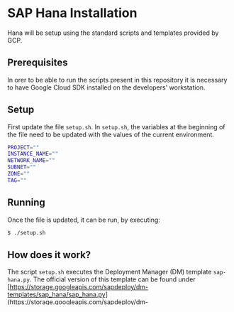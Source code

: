 # SAP Hana Installation
Hana will be setup using the standard scripts and templates provided by GCP.

## Prerequisites
In orer to be able to run the scripts present in this repository it is necessary to have Google Cloud SDK installed on the developers' workstation.

## Setup
First update the file `setup.sh`. 
In `setup.sh`, the variables at the beginning of the file need to be updated with the values of the current environment.
```bash
PROJECT=""
INSTANCE_NAME=""
NETWORK_NAME=""
SUBNET=""
ZONE=""
TAG=""
```

## Running
Once the file is updated, it can be run, by executing:
```bash
$ ./setup.sh
```

## How does it work?
The script `setup.sh` executes the Deployment Manager (DM) template `sap-hana.py`. The official version of this template can be found under [https://storage.googleapis.com/sapdeploy/dm-templates/sap_hana/sap_hana.py](https://storage.googleapis.com/sapdeploy/dm-templates/sap_hana/sap_hana.py).
However, for customization purposes the same files can be found in the directory `dm-templates`.
The template `templates/sap_hana/sap-hana.py` creates the necessary infrastructure for hosting Hana and then executes the scripts `dm-templates/sap_hana/startup.sh` on the master node and `dm-templates/sap_hana/startup_secondary.sh` on the worker nodes. The startup scripts in turn will call functions defined in `dm-templates/lib/sap_lib_main.sh` and `dm-templates/lib/sap_lib_hdb.sh`, that will perform the actual installation on the VMs.

# SAP Operations

## Prerequisites
The following steps must be performed before starting the scripts performing changes on the infrastructure.

### Python

The scripts for the operations are running using python 3.6 and using the Google Client APIs.
In order to setup such an environment it is necessary to install python 3.6 first and then installing the necessary dependencies.

The python dependencies can be installed by running:
```bash
$ pip3 install --upgrade google-api-python-client
```

More information can be found [here](https://developers.google.com/api-client-library/python/start/installation).

### Service Account

The script will be run as a service account. It is hence necessary to:

* setup a service account.
* download the respective credentials in JSON format.
* export the location of the credentials so that they are usable from the script.
  ```bash
  $ export GOOGLE_APPLICATION_CREDENTIALS=full_path_of_service_account_credentials
  ```

## Scale up
### Setup
The variables in the file `scale_up.py` need to be updated with the information relevant for your environment.
```python
project = ""
region = ""
zone = ""
original_vm_name = ""
new_MachineType = ""
```
### Running
To run the scale up it is necessary to run the following command. 
```bash
$ scale_up.py
```
### How does it work?

## Scale out
### Setup
The variables in the file `scale_out.py` need to be updated with the information relevant for your environment.
```python
project = ""
network_name = ""
subnet = ""
region = ""
zone = ""
sys_nr = ""
passwd = ""
instance_name = ""
worker = instance_name + 'w1' # the suffix is the name of the node that will be copied
new_worker = instance_name + 'w2' # the suffix is the name of the new node that will be added
```

In addition to that, also the script for the opeartions `hana_operations.sh`, need to be updated
```bash
PROJECT=""
NETWORK_NAME=""
SUBNET=""
ZONE=""
TAG=""
SID=""
VM_NAME=""
SYS_NR=""
PASSWD=""
NEW_INSTANCE_NUMBER="" # this will be the number of the new VM, assuming the vm will terminate with w${NEW_INSTANCE_NUMBER}
```

### Running
To run the scale up it is necessary to run the following command. 
```
$ scale_out.py
```
### How does it work?
The operations are separated for the infrastructure and the system point of view.
The infrastructure opeartions are performed using python and the [Google API Client Library](https://developers.google.com/api-client-library/python/), the script containing the infrastructure opeartions is `scale_out.py`. The infrastructure script will call the system opeartions.
The system opeartions are stored in `hana_opeartions.py`.

When launching the opeartion under the hood the following will happen:

1. The database will be stopped.
1. A new worker will be created from a copy of the worker 1.
1. The new worker will be connected to the existing cluster.

